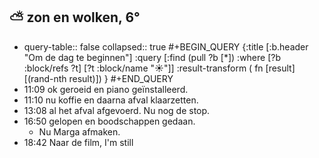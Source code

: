 ## ⛅ zon en wolken, 6°
- query-table:: false
  collapsed:: true
  #+BEGIN_QUERY 
  {:title [:b.header "Om de dag te beginnen"]
   :query [:find (pull ?b [*])
     :where 
       [?b :block/refs ?t]
       [?t :block/name "☀️"]]
   :result-transform ( fn [result] [(rand-nth result)])
  }
  #+END_QUERY
- 11:09 ok geroeid en piano geïnstalleerd.
- 11:10 nu koffie en daarna afval klaarzetten.
- 13:08 al het afval afgevoerd. Nu nog de stop.
- 16:50 gelopen en boodschappen gedaan.
	- Nu Marga afmaken.
- 18:42 Naar de film, I'm still